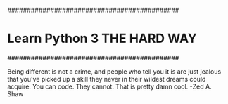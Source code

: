 ############################################
# Learn Python 3 THE HARD WAY
############################################

Being different is not a crime, and people who tell you it is are just jealous that you've picked up a skill they never in their wildest dreams could acquire. You can code. They cannot. That is pretty damn cool. -Zed A. Shaw
